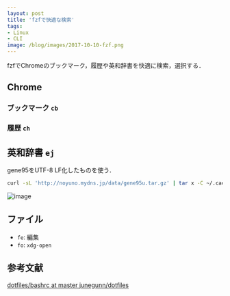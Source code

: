 ```yaml
---
layout: post
title: 'fzfで快適な検索'
tags:
- Linux
- CLI
image: /blog/images/2017-10-10-fzf.png
---
```


fzfでChromeのブックマーク，履歴や英和辞書を快適に検索，選択する．

## Chrome

### ブックマーク `cb`

<script src="https://gist-it.appspot.com/http://github.com/noyuno/dotfiles/raw/master/.zsh_aliases?slice=586:615"></script>


### 履歴 `ch`

<script src="https://gist-it.appspot.com/http://github.com/noyuno/dotfiles/raw/master/.zsh_aliases?slice=565:585"></script>


## 英和辞書 `ej`

gene95をUTF-8 LF化したものを使う．

~~~sh
curl -sL 'http://noyuno.mydns.jp/data/gene95u.tar.gz' | tar x -C ~/.cache
~~~

<script src="https://gist-it.appspot.com/http://github.com/noyuno/dotfiles/raw/master/.zsh_aliases?slice=334:339"></script>

![image]({{page.image}})

## ファイル

- `fe`: 編集
- `fo`: `xdg-open`

## 参考文献

[dotfiles/bashrc at master junegunn/dotfiles](https://github.com/junegunn/dotfiles/blob/master/bashrc)

